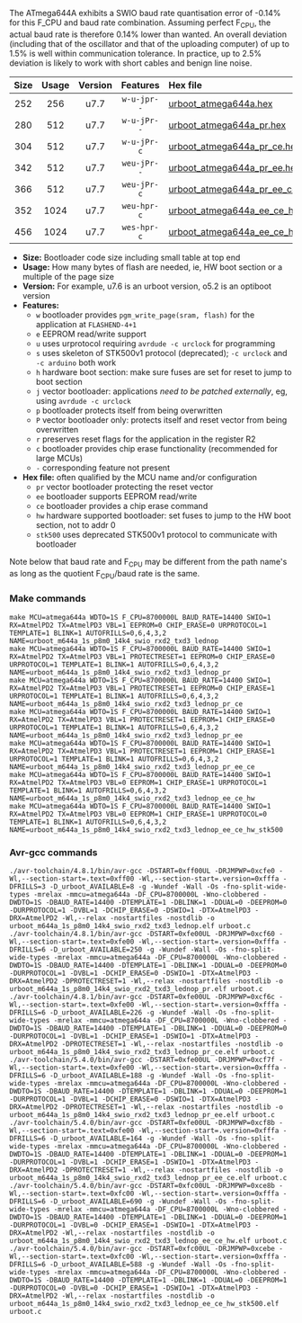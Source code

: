 The ATmega644A exhibits a SWIO baud rate quantisation error of -0.14% for this F_CPU and baud rate combination. Assuming perfect F<sub>CPU</sub>, the actual baud rate is therefore 0.14% lower than wanted. An overall deviation (including that of the oscillator and that of the uploading computer) of up to 1.5% is well within communication tolerance. In practice, up to 2.5% deviation is likely to work with short cables and benign line noise.

|Size|Usage|Version|Features|Hex file|
|:-:|:-:|:-:|:-:|:--|
|252|256|u7.7|`w-u-jpr--`|[urboot_atmega644a.hex](https://raw.githubusercontent.com/stefanrueger/urboot.hex/main/cores/mightycore/atmega644a/watchdog_1_s/internal_oscillator/1087500_hz/1800_baud/uart1_rxd2_txd3/lednop/urboot_atmega644a.hex)|
|280|512|u7.7|`w-u-jPr--`|[urboot_atmega644a_pr.hex](https://raw.githubusercontent.com/stefanrueger/urboot.hex/main/cores/mightycore/atmega644a/watchdog_1_s/internal_oscillator/1087500_hz/1800_baud/uart1_rxd2_txd3/lednop/urboot_atmega644a_pr.hex)|
|304|512|u7.7|`w-u-jPr-c`|[urboot_atmega644a_pr_ce.hex](https://raw.githubusercontent.com/stefanrueger/urboot.hex/main/cores/mightycore/atmega644a/watchdog_1_s/internal_oscillator/1087500_hz/1800_baud/uart1_rxd2_txd3/lednop/urboot_atmega644a_pr_ce.hex)|
|342|512|u7.7|`weu-jPr--`|[urboot_atmega644a_pr_ee.hex](https://raw.githubusercontent.com/stefanrueger/urboot.hex/main/cores/mightycore/atmega644a/watchdog_1_s/internal_oscillator/1087500_hz/1800_baud/uart1_rxd2_txd3/lednop/urboot_atmega644a_pr_ee.hex)|
|366|512|u7.7|`weu-jPr-c`|[urboot_atmega644a_pr_ee_ce.hex](https://raw.githubusercontent.com/stefanrueger/urboot.hex/main/cores/mightycore/atmega644a/watchdog_1_s/internal_oscillator/1087500_hz/1800_baud/uart1_rxd2_txd3/lednop/urboot_atmega644a_pr_ee_ce.hex)|
|352|1024|u7.7|`weu-hpr-c`|[urboot_atmega644a_ee_ce_hw.hex](https://raw.githubusercontent.com/stefanrueger/urboot.hex/main/cores/mightycore/atmega644a/watchdog_1_s/internal_oscillator/1087500_hz/1800_baud/uart1_rxd2_txd3/lednop/urboot_atmega644a_ee_ce_hw.hex)|
|456|1024|u7.7|`wes-hpr-c`|[urboot_atmega644a_ee_ce_hw_stk500.hex](https://raw.githubusercontent.com/stefanrueger/urboot.hex/main/cores/mightycore/atmega644a/watchdog_1_s/internal_oscillator/1087500_hz/1800_baud/uart1_rxd2_txd3/lednop/urboot_atmega644a_ee_ce_hw_stk500.hex)|

- **Size:** Bootloader code size including small table at top end
- **Usage:** How many bytes of flash are needed, ie, HW boot section or a multiple of the page size
- **Version:** For example, u7.6 is an urboot version, o5.2 is an optiboot version
- **Features:**
  + `w` bootloader provides `pgm_write_page(sram, flash)` for the application at `FLASHEND-4+1`
  + `e` EEPROM read/write support
  + `u` uses urprotocol requiring `avrdude -c urclock` for programming
  + `s` uses skeleton of STK500v1 protocol (deprecated); `-c urclock` and `-c arduino` both work
  + `h` hardware boot section: make sure fuses are set for reset to jump to boot section
  + `j` vector bootloader: applications *need to be patched externally*, eg, using `avrdude -c urclock`
  + `p` bootloader protects itself from being overwritten
  + `P` vector bootloader only: protects itself and reset vector from being overwritten
  + `r` preserves reset flags for the application in the register R2
  + `c` bootloader provides chip erase functionality (recommended for large MCUs)
  + `-` corresponding feature not present
- **Hex file:** often qualified by the MCU name and/or configuration
  + `pr` vector bootloader protecting the reset vector
  + `ee` bootloader supports EEPROM read/write
  + `ce` bootloader provides a chip erase command
  + `hw` hardware supported bootloader: set fuses to jump to the HW boot section, not to addr 0
  + `stk500` uses deprecated STK500v1 protocol to communicate with bootloader


Note below that baud rate and F<sub>CPU</sub> may be different from the path name's as long as the quotient F<sub>CPU</sub>/baud rate is the same.

### Make commands
```
make MCU=atmega644a WDTO=1S F_CPU=8700000L BAUD_RATE=14400 SWIO=1 RX=AtmelPD2 TX=AtmelPD3 VBL=1 EEPROM=0 CHIP_ERASE=0 URPROTOCOL=1 TEMPLATE=1 BLINK=1 AUTOFRILLS=0,6,4,3,2 NAME=urboot_m644a_1s_p8m0_14k4_swio_rxd2_txd3_lednop
make MCU=atmega644a WDTO=1S F_CPU=8700000L BAUD_RATE=14400 SWIO=1 RX=AtmelPD2 TX=AtmelPD3 VBL=1 PROTECTRESET=1 EEPROM=0 CHIP_ERASE=0 URPROTOCOL=1 TEMPLATE=1 BLINK=1 AUTOFRILLS=0,6,4,3,2 NAME=urboot_m644a_1s_p8m0_14k4_swio_rxd2_txd3_lednop_pr
make MCU=atmega644a WDTO=1S F_CPU=8700000L BAUD_RATE=14400 SWIO=1 RX=AtmelPD2 TX=AtmelPD3 VBL=1 PROTECTRESET=1 EEPROM=0 CHIP_ERASE=1 URPROTOCOL=1 TEMPLATE=1 BLINK=1 AUTOFRILLS=0,6,4,3,2 NAME=urboot_m644a_1s_p8m0_14k4_swio_rxd2_txd3_lednop_pr_ce
make MCU=atmega644a WDTO=1S F_CPU=8700000L BAUD_RATE=14400 SWIO=1 RX=AtmelPD2 TX=AtmelPD3 VBL=1 PROTECTRESET=1 EEPROM=1 CHIP_ERASE=0 URPROTOCOL=1 TEMPLATE=1 BLINK=1 AUTOFRILLS=0,6,4,3,2 NAME=urboot_m644a_1s_p8m0_14k4_swio_rxd2_txd3_lednop_pr_ee
make MCU=atmega644a WDTO=1S F_CPU=8700000L BAUD_RATE=14400 SWIO=1 RX=AtmelPD2 TX=AtmelPD3 VBL=1 PROTECTRESET=1 EEPROM=1 CHIP_ERASE=1 URPROTOCOL=1 TEMPLATE=1 BLINK=1 AUTOFRILLS=0,6,4,3,2 NAME=urboot_m644a_1s_p8m0_14k4_swio_rxd2_txd3_lednop_pr_ee_ce
make MCU=atmega644a WDTO=1S F_CPU=8700000L BAUD_RATE=14400 SWIO=1 RX=AtmelPD2 TX=AtmelPD3 VBL=0 EEPROM=1 CHIP_ERASE=1 URPROTOCOL=1 TEMPLATE=1 BLINK=1 AUTOFRILLS=0,6,4,3,2 NAME=urboot_m644a_1s_p8m0_14k4_swio_rxd2_txd3_lednop_ee_ce_hw
make MCU=atmega644a WDTO=1S F_CPU=8700000L BAUD_RATE=14400 SWIO=1 RX=AtmelPD2 TX=AtmelPD3 VBL=0 EEPROM=1 CHIP_ERASE=1 URPROTOCOL=0 TEMPLATE=1 BLINK=1 AUTOFRILLS=0,6,4,3,2 NAME=urboot_m644a_1s_p8m0_14k4_swio_rxd2_txd3_lednop_ee_ce_hw_stk500
```

### Avr-gcc commands
```
./avr-toolchain/4.8.1/bin/avr-gcc -DSTART=0xff00UL -DRJMPWP=0xcfe0 -Wl,--section-start=.text=0xff00 -Wl,--section-start=.version=0xfffa -DFRILLS=3 -D_urboot_AVAILABLE=8 -g -Wundef -Wall -Os -fno-split-wide-types -mrelax -mmcu=atmega644a -DF_CPU=8700000L -Wno-clobbered -DWDTO=1S -DBAUD_RATE=14400 -DTEMPLATE=1 -DBLINK=1 -DDUAL=0 -DEEPROM=0 -DURPROTOCOL=1 -DVBL=1 -DCHIP_ERASE=0 -DSWIO=1 -DTX=AtmelPD3 -DRX=AtmelPD2 -Wl,--relax -nostartfiles -nostdlib -o urboot_m644a_1s_p8m0_14k4_swio_rxd2_txd3_lednop.elf urboot.c
./avr-toolchain/4.8.1/bin/avr-gcc -DSTART=0xfe00UL -DRJMPWP=0xcf60 -Wl,--section-start=.text=0xfe00 -Wl,--section-start=.version=0xfffa -DFRILLS=6 -D_urboot_AVAILABLE=250 -g -Wundef -Wall -Os -fno-split-wide-types -mrelax -mmcu=atmega644a -DF_CPU=8700000L -Wno-clobbered -DWDTO=1S -DBAUD_RATE=14400 -DTEMPLATE=1 -DBLINK=1 -DDUAL=0 -DEEPROM=0 -DURPROTOCOL=1 -DVBL=1 -DCHIP_ERASE=0 -DSWIO=1 -DTX=AtmelPD3 -DRX=AtmelPD2 -DPROTECTRESET=1 -Wl,--relax -nostartfiles -nostdlib -o urboot_m644a_1s_p8m0_14k4_swio_rxd2_txd3_lednop_pr.elf urboot.c
./avr-toolchain/4.8.1/bin/avr-gcc -DSTART=0xfe00UL -DRJMPWP=0xcf6c -Wl,--section-start=.text=0xfe00 -Wl,--section-start=.version=0xfffa -DFRILLS=6 -D_urboot_AVAILABLE=226 -g -Wundef -Wall -Os -fno-split-wide-types -mrelax -mmcu=atmega644a -DF_CPU=8700000L -Wno-clobbered -DWDTO=1S -DBAUD_RATE=14400 -DTEMPLATE=1 -DBLINK=1 -DDUAL=0 -DEEPROM=0 -DURPROTOCOL=1 -DVBL=1 -DCHIP_ERASE=1 -DSWIO=1 -DTX=AtmelPD3 -DRX=AtmelPD2 -DPROTECTRESET=1 -Wl,--relax -nostartfiles -nostdlib -o urboot_m644a_1s_p8m0_14k4_swio_rxd2_txd3_lednop_pr_ce.elf urboot.c
./avr-toolchain/5.4.0/bin/avr-gcc -DSTART=0xfe00UL -DRJMPWP=0xcf7f -Wl,--section-start=.text=0xfe00 -Wl,--section-start=.version=0xfffa -DFRILLS=6 -D_urboot_AVAILABLE=188 -g -Wundef -Wall -Os -fno-split-wide-types -mrelax -mmcu=atmega644a -DF_CPU=8700000L -Wno-clobbered -DWDTO=1S -DBAUD_RATE=14400 -DTEMPLATE=1 -DBLINK=1 -DDUAL=0 -DEEPROM=1 -DURPROTOCOL=1 -DVBL=1 -DCHIP_ERASE=0 -DSWIO=1 -DTX=AtmelPD3 -DRX=AtmelPD2 -DPROTECTRESET=1 -Wl,--relax -nostartfiles -nostdlib -o urboot_m644a_1s_p8m0_14k4_swio_rxd2_txd3_lednop_pr_ee.elf urboot.c
./avr-toolchain/5.4.0/bin/avr-gcc -DSTART=0xfe00UL -DRJMPWP=0xcf8b -Wl,--section-start=.text=0xfe00 -Wl,--section-start=.version=0xfffa -DFRILLS=6 -D_urboot_AVAILABLE=164 -g -Wundef -Wall -Os -fno-split-wide-types -mrelax -mmcu=atmega644a -DF_CPU=8700000L -Wno-clobbered -DWDTO=1S -DBAUD_RATE=14400 -DTEMPLATE=1 -DBLINK=1 -DDUAL=0 -DEEPROM=1 -DURPROTOCOL=1 -DVBL=1 -DCHIP_ERASE=1 -DSWIO=1 -DTX=AtmelPD3 -DRX=AtmelPD2 -DPROTECTRESET=1 -Wl,--relax -nostartfiles -nostdlib -o urboot_m644a_1s_p8m0_14k4_swio_rxd2_txd3_lednop_pr_ee_ce.elf urboot.c
./avr-toolchain/5.4.0/bin/avr-gcc -DSTART=0xfc00UL -DRJMPWP=0xce8b -Wl,--section-start=.text=0xfc00 -Wl,--section-start=.version=0xfffa -DFRILLS=6 -D_urboot_AVAILABLE=690 -g -Wundef -Wall -Os -fno-split-wide-types -mrelax -mmcu=atmega644a -DF_CPU=8700000L -Wno-clobbered -DWDTO=1S -DBAUD_RATE=14400 -DTEMPLATE=1 -DBLINK=1 -DDUAL=0 -DEEPROM=1 -DURPROTOCOL=1 -DVBL=0 -DCHIP_ERASE=1 -DSWIO=1 -DTX=AtmelPD3 -DRX=AtmelPD2 -Wl,--relax -nostartfiles -nostdlib -o urboot_m644a_1s_p8m0_14k4_swio_rxd2_txd3_lednop_ee_ce_hw.elf urboot.c
./avr-toolchain/5.4.0/bin/avr-gcc -DSTART=0xfc00UL -DRJMPWP=0xcebe -Wl,--section-start=.text=0xfc00 -Wl,--section-start=.version=0xfffa -DFRILLS=6 -D_urboot_AVAILABLE=588 -g -Wundef -Wall -Os -fno-split-wide-types -mrelax -mmcu=atmega644a -DF_CPU=8700000L -Wno-clobbered -DWDTO=1S -DBAUD_RATE=14400 -DTEMPLATE=1 -DBLINK=1 -DDUAL=0 -DEEPROM=1 -DURPROTOCOL=0 -DVBL=0 -DCHIP_ERASE=1 -DSWIO=1 -DTX=AtmelPD3 -DRX=AtmelPD2 -Wl,--relax -nostartfiles -nostdlib -o urboot_m644a_1s_p8m0_14k4_swio_rxd2_txd3_lednop_ee_ce_hw_stk500.elf urboot.c
```

